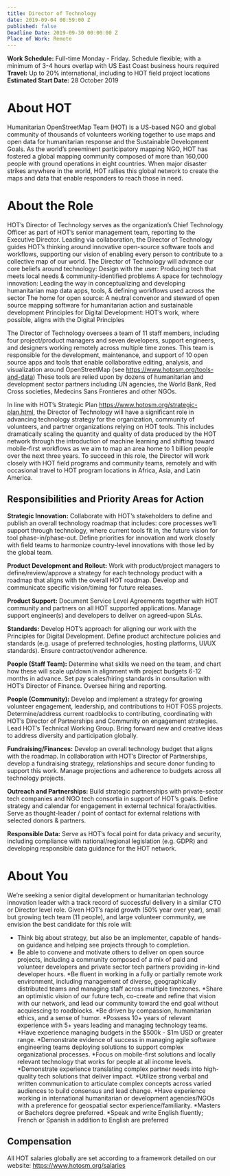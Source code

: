 ```yaml
---
title: Director of Technology
date: 2019-09-04 00:59:00 Z
published: false
Deadline Date: 2019-09-30 00:00:00 Z
Place of Work: Remote
---
```


**Work Schedule:** Full-time Monday - Friday. Schedule flexible; with a minimum of 3-4 hours overlap with US East Coast business hours required
**Travel:** Up to 20% international, including to HOT field project locations
**Estimated Start Date:** 28 October 2019

# About HOT
Humanitarian OpenStreetMap Team (HOT) is a US-based NGO and global community of thousands of volunteers working together to use maps and open data for humanitarian response and the Sustainable Development Goals. As the world’s preeminent participatory mapping NGO, HOT has fostered a global mapping community composed of more than 160,000 people with ground operations in eight countries. When major disaster strikes anywhere in the world, HOT rallies this global network to create the maps and data that enable responders to reach those in need.

# About the Role
HOT’s Director of Technology serves as the organization’s Chief Technology Officer as part of HOT’s senior management team, reporting to the Executive Director. Leading via collaboration, the Director of Technology guides HOT’s thinking around innovative open-source software tools and workflows, supporting our vision of enabling every person to contribute to a collective map of our world. The Director of Technology will advance our core beliefs around technology:
Design with the user: Producing tech that meets local needs & community-identified problems
A space for technology innovation: Leading the way in conceptualizing and developing humanitarian map data apps, tools, & defining workflows used across the sector
The home for open source: A neutral convenor and steward of open source mapping software for humanitarian action and sustainable development
Principles for Digital Development: HOT’s work, where possible, aligns with the Digital Principles

The Director of Technology oversees a team of 11 staff members, including four project/product managers and seven developers, support engineers, and designers working remotely across multiple time zones. This team is responsible for the development, maintenance, and support of 10 open source apps and tools that enable collaborative editing, analysis, and visualization around OpenStreetMap (see https://www.hotosm.org/tools-and-data) These tools are relied upon by dozens of humanitarian and development sector partners including UN agencies, the World Bank, Red Cross societies, Medecins Sans Frontieres and other NGOs.

In line with HOT’s Strategic Plan https://www.hotosm.org/strategic-plan.html, the Director of Technology will have a significant role in advancing technology strategy for the organization, community of volunteers, and partner organizations relying on HOT tools. This includes dramatically scaling the quantity and quality of data produced by the HOT network through the introduction of machine learning and shifting toward mobile-first workflows as we aim to map an area home to 1 billion people over the next three years. To succeed in this role, the Director will work closely with HOT field programs and community teams, remotely and with occasional travel to HOT program locations in Africa, Asia, and Latin America.


## Responsibilities and Priority Areas for Action

**Strategic Innovation:** Collaborate with HOT’s stakeholders to define and publish an overall technology roadmap that includes: core processes we’ll support through technology, where current tools fit in, the future vision for tool phase-in/phase-out. Define priorities for innovation and work closely with field teams to harmonize country-level innovations with those led by the global team.

**Product Development and Rollout:** Work with product/project managers to define/review/approve a strategy for each technology product with a roadmap that aligns with the overall HOT roadmap. Develop and communicate specific vision/timing for future releases.

**Product Support:** Document Service Level Agreements together with HOT community and partners on all HOT supported applications. Manage support engineer(s) and developers to deliver on agreed-upon SLAs.

**Standards:** Develop HOT’s approach for aligning our work with the Principles for Digital Development. Define product architecture policies and standards (e.g. usage of preferred technologies, hosting platforms, UI/UX standards). Ensure contractor/vendor adherence.

**People (Staff Team):** Determine what skills we need on the team, and chart how these will scale up/down in alignment with project budgets 6-12 months in advance. Set pay scales/hiring standards in consultation with HOT’s Director of Finance. Oversee hiring and reporting. 

**People (Community):** Develop and implement a strategy for growing volunteer engagement, leadership, and contributions to HOT FOSS projects. Determine/address current roadblocks to contributing, coordinating with HOT’s Director of Partnerships and Community on engagement strategies. Lead HOT’s Technical Working Group. Bring forward new and creative ideas to address diversity and participation globally.

**Fundraising/Finances:** Develop an overall technology budget that aligns with the roadmap. In collaboration with HOT’s Director of Partnerships, develop a fundraising strategy, relationships and secure donor funding to support this work. Manage projections and adherence to budgets across all technology projects.

**Outreach and Partnerships:** Build strategic partnerships with private-sector tech companies and NGO tech consortia in support of HOT’s goals. Define strategy and calendar for engagement in external technical fora/activities. Serve as thought-leader / point of contact for external relations with selected donors & partners.

**Responsible Data:** Serve as HOT’s focal point for data privacy and security, including compliance with national/regional legislation (e.g. GDPR) and developing responsible data guidance for the HOT network.


# About You

We’re seeking a senior digital development or humanitarian technology innovation leader with a track record of successful delivery in a similar CTO or Director level role. Given HOT’s rapid growth (50% year over year), small but growing tech team (11 people), and large volunteer community, we envision the best candidate for this role will:

* Think big about strategy, but also be an implementer, capable of hands-on guidance and helping see projects through to completion.
* Be able to convene and motivate others to deliver on open source projects, including a community composed of a mix of paid and volunteer developers and private sector tech partners providing in-kind developer hours.
*Be fluent in working in a fully or partially remote work environment, including management of diverse, geographically distributed teams and managing staff across multiple timezones.
*Share an optimistic vision of our future tech, co-create and refine that vision with our network, and lead our community toward the end goal without acquiescing to roadblocks.
*Be driven by compassion, humanitarian ethics, and a sense of humor.
*Possess 10+ years of relevant experience with 5+ years leading and managing technology teams.
*Have experience managing budgets in the $500k - $1m USD or greater range.
*Demonstrate evidence of success in managing agile software engineering teams deploying solutions to support complex organizational processes.
*Focus on mobile-first solutions and locally relevant technology that works for people at all income levels.
*Demonstrate experience translating complex partner needs into high-quality tech solutions that deliver impact.
*Utilize strong verbal and written communication to articulate complex concepts across varied audiences to build consensus and lead change.
*Have experience working in international humanitarian or development agencies/NGOs with a preference for geospatial sector experience/familiarity.
*Masters or Bachelors degree preferred.
*Speak and write English fluently; French or Spanish in addition to English are preferred

## Compensation
All HOT salaries globally are set according to a framework detailed on our website: https://www.hotosm.org/salaries

